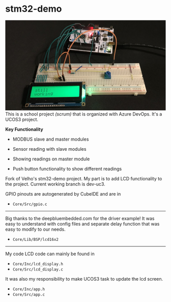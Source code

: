 # stm32-demo
![title](.pics/readme.jpg)
This is a school project *(scrum)* that is organized with Azure DevOps. It's a UCOS3 project.

**Key Functionality**
- MODBUS slave and master modules

- Sensor reading with slave modules
- Showing readings on master module
- Push button functionality to show different readings


Fork of Velho's stm32-demo project.
My part is to add LCD functionality to the project.
Current working branch is dev-uc3.


GPIO pinouts are autogenerated by CubeIDE and are in

- ```Core/Src/gpio.c```

---
Big thanks to the deepbluembedded.com for the driver example!
It was easy to understand with config files and separate delay function
that was easy to modify to our needs.

- ```Core/Lib/BSP/lcd16x2```

---
My code LCD code can mainly be found in

- ```Core/Inc/lcd_display.h```
- ```Core/Src/lcd_display.c```

It was also my responsibility to make UCOS3 task to update the lcd screen.

- ```Core/Inc/app.h```
- ```Core/Src/app.c```